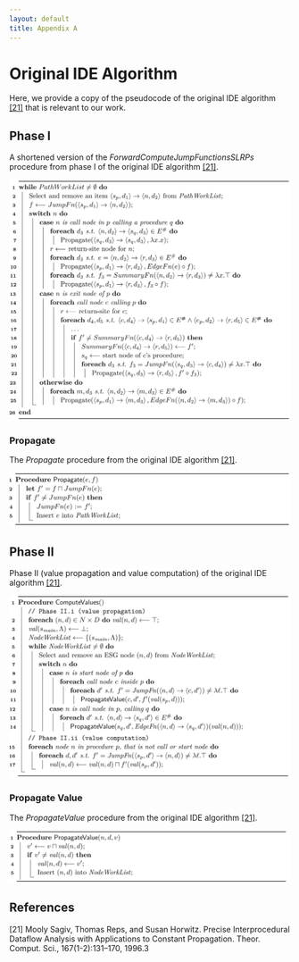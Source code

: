 ```yaml
---
layout: default
title: Appendix A
---
```


# Original IDE Algorithm

Here, we provide a copy of the pseudocode of the original IDE algorithm [[21]](#references) that is relevant to our work.

<!-- <object data="appendix.pdf" width="100%" height="1000px"></object> -->

<!-- ![appendix1](appendix-1.svg) -->
## Phase I

A shortened version of the *ForwardComputeJumpFunctionsSLRPs* procedure from phase I of the original IDE algorithm [[21]](#references).

![forward compute jumpfunctions SLRPs](img/fcjfslrps-1.svg)

### Propagate

The *Propagate* procedure from the original IDE algorithm [[21]](#references).

![propagate](img/propagate-alg-1.svg)

## Phase II

Phase II (value propagation and value computation) of the original IDE algorithm [[21]](#references).

![phase-II](img/phase2-1.svg)

### Propagate Value

The *PropagateValue* procedure from the original IDE algorithm [[21]](#references).

![propagate-value](img/prop-value-1.svg)

## References

[21] Mooly Sagiv, Thomas Reps, and Susan Horwitz. Precise Interprocedural Dataflow Analysis with Applications to Constant Propagation. Theor. Comput. Sci., 167(1-2):131–170, 1996.3
